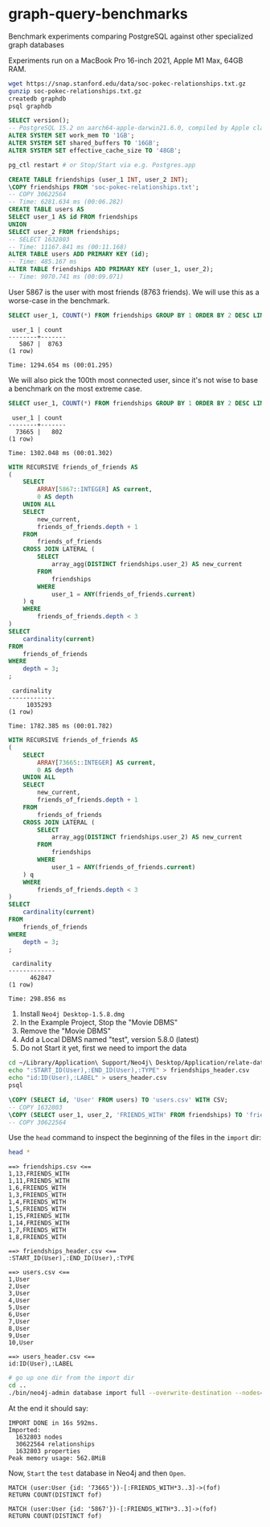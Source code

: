 # graph-query-benchmarks
Benchmark experiments comparing PostgreSQL against other specialized graph databases

Experiments run on a MacBook Pro 16-inch 2021, Apple M1 Max, 64GB RAM.

```sh
wget https://snap.stanford.edu/data/soc-pokec-relationships.txt.gz
gunzip soc-pokec-relationships.txt.gz
createdb graphdb
psql graphdb
```

```sql
SELECT version();
-- PostgreSQL 15.2 on aarch64-apple-darwin21.6.0, compiled by Apple clang version 14.0.0 (clang-1400.0.29.102), 64-bit
ALTER SYSTEM SET work_mem TO '1GB';
ALTER SYSTEM SET shared_buffers TO '16GB';
ALTER SYSTEM SET effective_cache_size TO '48GB';
```

```sh
pg_ctl restart # or Stop/Start via e.g. Postgres.app
```

```sql
CREATE TABLE friendships (user_1 INT, user_2 INT);
\COPY friendships FROM 'soc-pokec-relationships.txt';
-- COPY 30622564
-- Time: 6281.634 ms (00:06.282)
CREATE TABLE users AS
SELECT user_1 AS id FROM friendships
UNION
SELECT user_2 FROM friendships;
-- SELECT 1632803
-- Time: 11167.841 ms (00:11.168)
ALTER TABLE users ADD PRIMARY KEY (id);
-- Time: 485.167 ms
ALTER TABLE friendships ADD PRIMARY KEY (user_1, user_2);
-- Time: 9070.741 ms (00:09.071)
```

User 5867 is the user with most friends (8763 friends).
We will use this as a worse-case in the benchmark.


```sql
SELECT user_1, COUNT(*) FROM friendships GROUP BY 1 ORDER BY 2 DESC LIMIT 1;
```
```
 user_1 | count
--------+-------
   5867 |  8763
(1 row)

Time: 1294.654 ms (00:01.295)
```

We will also pick the 100th most connected user, since it's not wise to base
a benchmark on the most extreme case.

```sql
SELECT user_1, COUNT(*) FROM friendships GROUP BY 1 ORDER BY 2 DESC LIMIT 1 OFFSET 100;
```
```
 user_1 | count
--------+-------
  73665 |   802
(1 row)

Time: 1302.048 ms (00:01.302)
```

```sql
WITH RECURSIVE friends_of_friends AS
(
    SELECT 
        ARRAY[5867::INTEGER] AS current,
        0 AS depth
    UNION ALL
    SELECT
        new_current,
        friends_of_friends.depth + 1
    FROM
        friends_of_friends
    CROSS JOIN LATERAL (
        SELECT
            array_agg(DISTINCT friendships.user_2) AS new_current
        FROM
            friendships
        WHERE
            user_1 = ANY(friends_of_friends.current)
    ) q
    WHERE
        friends_of_friends.depth < 3
)
SELECT
    cardinality(current)
FROM
    friends_of_friends
WHERE
    depth = 3;
;
```
```
 cardinality
-------------
     1035293
(1 row)

Time: 1782.385 ms (00:01.782)
```

```sql
WITH RECURSIVE friends_of_friends AS
(
    SELECT 
        ARRAY[73665::INTEGER] AS current,
        0 AS depth
    UNION ALL
    SELECT
        new_current,
        friends_of_friends.depth + 1
    FROM
        friends_of_friends
    CROSS JOIN LATERAL (
        SELECT
            array_agg(DISTINCT friendships.user_2) AS new_current
        FROM
            friendships
        WHERE
            user_1 = ANY(friends_of_friends.current)
    ) q
    WHERE
        friends_of_friends.depth < 3
)
SELECT
    cardinality(current)
FROM
    friends_of_friends
WHERE
    depth = 3;
;
```
```
 cardinality
-------------
      462847
(1 row)

Time: 298.856 ms
```

1. Install `Neo4j Desktop-1.5.8.dmg`
2. In the Example Project, Stop the "Movie DBMS"
3. Remove the "Movie DBMS"
4. Add a Local DBMS named "test", version 5.8.0 (latest)
5. Do not Start it yet, first we need to import the data

```sh
cd ~/Library/Application\ Support/Neo4j\ Desktop/Application/relate-data/dbmss/dbms-*/import
echo ":START_ID(User),:END_ID(User),:TYPE" > friendships_header.csv
echo "id:ID(User),:LABEL" > users_header.csv
psql
```

```sql
\COPY (SELECT id, 'User' FROM users) TO 'users.csv' WITH CSV;
-- COPY 1632803
\COPY (SELECT user_1, user_2, 'FRIENDS_WITH' FROM friendships) TO 'friendships.csv' WITH CSV;
-- COPY 30622564
```

Use the `head` command to inspect the beginning of the files in the `import` dir:

```sh
head *
```

```
==> friendships.csv <==
1,13,FRIENDS_WITH
1,11,FRIENDS_WITH
1,6,FRIENDS_WITH
1,3,FRIENDS_WITH
1,4,FRIENDS_WITH
1,5,FRIENDS_WITH
1,15,FRIENDS_WITH
1,14,FRIENDS_WITH
1,7,FRIENDS_WITH
1,8,FRIENDS_WITH

==> friendships_header.csv <==
:START_ID(User),:END_ID(User),:TYPE

==> users.csv <==
1,User
2,User
3,User
4,User
5,User
6,User
7,User
8,User
9,User
10,User

==> users_header.csv <==
id:ID(User),:LABEL
```

```sh
# go up one dir from the import dir
cd ..
./bin/neo4j-admin database import full --overwrite-destination --nodes=User=import/users_header.csv,import/users.csv --relationships=FRIENDS_WIDTH=import/friendships_header.csv,import/friendships.csv neo4j
```

At the end it should say:

```
IMPORT DONE in 16s 592ms.
Imported:
  1632803 nodes
  30622564 relationships
  1632803 properties
Peak memory usage: 562.8MiB
```

Now, `Start` the `test` database in Neo4j and then `Open`.

```cypher
MATCH (user:User {id: '73665'})-[:FRIENDS_WITH*3..3]->(fof)
RETURN COUNT(DISTINCT fof)
```

```cypher
MATCH (user:User {id: '5867'})-[:FRIENDS_WITH*3..3]->(fof)
RETURN COUNT(DISTINCT fof)
```


